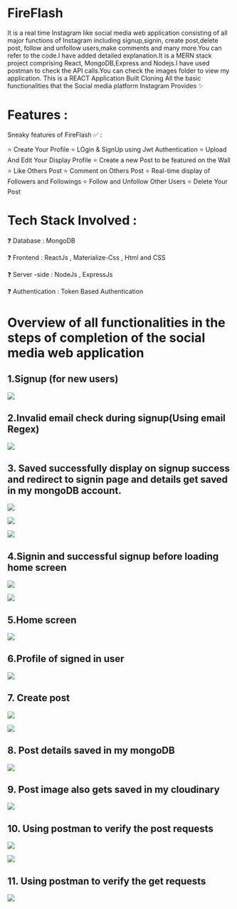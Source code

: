 # FireFlash
  It is a real time Instagram like social media web application consisting of all major functions of Instagram including signup,signin, create post,delete post, follow and unfollow users,make comments and many more.You can refer to the code.I have added detailed explanation.It is a MERN stack project comprising React, MongoDB,Express and Nodejs.I have used postman to check the API calls.You can check the images folder to view my application.
This is a REACT Application Built Cloning All the basic functionalities that the Social media platform Instagram Provides ✨



# Features :
Sneaky features of FireFlash ✅ :

⭐ Create Your Profile ⭐ LOgin & SignUp using Jwt Authentication ⭐ Upload And Edit Your Display Profile ⭐ Create a new Post to be featured on the Wall ⭐ Like Others Post ⭐ Comment on Others Post ⭐ Real-time display of Followers and Followings ⭐ Follow and Unfollow Other Users ⭐ Delete Your Post

# Tech Stack Involved :
❓ Database : MongoDB

❓ Frontend : ReactJs , Materialize-Css , Html and CSS

❓ Server -side : NodeJs , ExpressJs

❓ Authentication : Token Based Authentication


# Overview of all functionalities in the steps of completion of the social media web application
## 1.Signup (for new users)


![](images/signup.png)


## 2.Invalid email check during signup(Using email Regex)



![](images/signup2mainpng.png)


## 3. Saved successfully display on signup success and redirect to signin page and details get saved in my mongoDB account.


![](images/valid.png)


![](images/save.png)

![](images/mongo1.png)

## 4.Signin and successful signup before loading home screen

![](images/signin.png)

![](images/successful.png)

## 5.Home screen 


![](images/post1.png)


## 6.Profile of signed in user

![](images/profile2.png)

## 7. Create post

![](images/savepost.png)

![](images/successful%20post.png)


## 8. Post details saved in my mongoDB

  ![](images/mongo2.png)
  
## 9. Post image also gets saved in my cloudinary

  ![](images/cloudinary1.png)
  
  
  
 ## 10. Using postman to verify the post requests 
 
 
 ![](images/postman1.png)
 
 
 
 
 ![](images/postman2.png)
 
 
 
 ## 11. Using postman to verify the get requests 
 
 
 
 ![](images/postman3.png)
 
 
 
 
  
